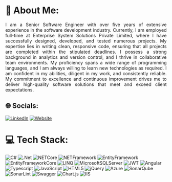 # 🔭 About Me:
<p align="justify">
I am a Senior Software Engineer with over five years of extensive experience in the software development industry. Currently, I am employed full-time at Enterprise System Solutions Private Limited, where I have successfully designed, developed, and tested numerous projects. My expertise lies in writing clean, responsive code, ensuring that all projects are completed within the stipulated deadlines. I possess a strong background in analytics and version control, and I thrive in collaborative team environments. My proficiency spans a wide range of programming languages, and I am always willing to learn new technologies as required. I am confident in my abilities, diligent in my work, and consistently reliable. My commitment to excellence and continuous improvement drives me to deliver high-quality software solutions that meet and exceed client expectations.
</p>

## 🌐 Socials:
[![LinkedIn](https://img.shields.io/badge/LinkedIn-%230077B5.svg?logo=linkedin&logoColor=white)](https://linkedin.com/in/rakesh-kumar-939a42160) 
[![Website](https://img.shields.io/website?url=https://rrobin32.github.io/RakeshKumar)](https://rrobin32.github.io/RakeshKumar)



# 💻 Tech Stack:
![C#](https://img.shields.io/badge/c%23-%23239120.svg?style=for-the-badge&logo=csharp&logoColor=white) ![.Net](https://img.shields.io/badge/.NET-5C2D91?style=for-the-badge&logo=.net&logoColor=white) ![NETCore](https://img.shields.io/badge/.NET%20Core-8A2BE2?style=for-the-badge&logo=.net&logoColor=white) ![NETFramework](https://img.shields.io/badge/.NET%20Framework-8A2BE2?style=for-the-badge&logo=.net&logoColor=white) ![EntityFramework](https://img.shields.io/badge/Entity%20Framework-8A2BE2?style=for-the-badge&logo=.net&logoColor=white) ![EntityFrameworkCore](https://img.shields.io/badge/Entity%20Framework%20Core-8A2BE2?style=for-the-badge&logo=.net&logoColor=white) ![LINQ](https://img.shields.io/badge/LINQ-8A2BE2?style=for-the-badge&logo=.net&logoColor=white)
![MicrosoftSQLServer](https://img.shields.io/badge/Microsoft%20SQL%20Server-CC2927?style=for-the-badge&logo=microsoft%20sql%20server&logoColor=white) ![JWT](https://img.shields.io/badge/JWT-black?style=for-the-badge&logo=JSON%20web%20tokens) ![Angular](https://img.shields.io/badge/angular-%23DD0031.svg?style=for-the-badge&logo=angular&logoColor=white) ![Typescript](https://img.shields.io/badge/typescript-%23323330.svg?style=for-the-badge&logo=typescript&logoColor=%23F7DF1E) ![JavaScript](https://img.shields.io/badge/javascript-%23323330.svg?style=for-the-badge&logo=javascript&logoColor=%23F7DF1E) ![HTML5](https://img.shields.io/badge/html5-%23E34F26.svg?style=for-the-badge&logo=html5&logoColor=white) ![jQuery](https://img.shields.io/badge/jquery-%230769AD.svg?style=for-the-badge&logo=jquery&logoColor=white) ![Azure](https://img.shields.io/badge/azure-%230072C6.svg?style=for-the-badge&logo=microsoftazure&logoColor=white) ![SonarQube](https://img.shields.io/badge/SonarQube-black?style=for-the-badge&logo=sonarqube&logoColor=4E9BCD) ![SonarLint](https://img.shields.io/badge/SonarLint-CB2029?style=for-the-badge&logo=SONARLINT&logoColor=white) ![Swagger](https://img.shields.io/badge/-Swagger-%23Clojure?style=for-the-badge&logo=swagger&logoColor=white) ![Chart.js](https://img.shields.io/badge/chart.js-F5788D.svg?style=for-the-badge&logo=chart.js&logoColor=white)  ![IIS](https://img.shields.io/badge/IIS-8A2BE2?style=for-the-badge&logoColor=white)


<!-- Proudly created with GPRM ( https://gprm.itsvg.in ) -->
